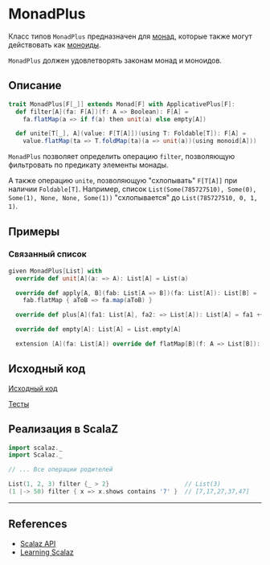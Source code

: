 # MonadPlus

Класс типов `MonadPlus` предназначен для [монад](monad), которые также могут действовать как [моноиды](../monoid/monoid).

`MonadPlus` должен удовлетворять законам монад и моноидов.

## Описание

```scala
trait MonadPlus[F[_]] extends Monad[F] with ApplicativePlus[F]:
  def filter[A](fa: F[A])(f: A => Boolean): F[A] =
    fa.flatMap(a => if f(a) then unit(a) else empty[A])

  def unite[T[_], A](value: F[T[A]])(using T: Foldable[T]): F[A] =
    value.flatMap(ta => T.foldMap(ta)(a => unit(a))(using monoid[A]))
```

`MonadPlus` позволяет определить операцию `filter`, позволяющую фильтровать по предикату элементы монады.

А также операцию `unite`, позволяющую "схлопывать" `F[T[A]]` при наличии `Foldable[T]`.
Например, список `List(Some(785727510), Some(0), Some(1), None, None, Some(1))` "схлопывается" до
`List(785727510, 0, 1, 1)`.

## Примеры

### Связанный список

```scala
given MonadPlus[List] with
  override def unit[A](a: => A): List[A] = List(a)

  override def apply[A, B](fab: List[A => B])(fa: List[A]): List[B] =
    fab.flatMap { aToB => fa.map(aToB) }

  override def plus[A](fa1: List[A], fa2: => List[A]): List[A] = fa1 ++ fa2

  override def empty[A]: List[A] = List.empty[A]

  extension [A](fa: List[A]) override def flatMap[B](f: A => List[B]): List[B] = fa.flatMap(f)
```

## Исходный код

[Исходный код](https://gitflic.ru/project/artemkorsakov/scalabook/blob?file=examples%2Fsrc%2Fmain%2Fscala%2Ftypeclass%2Fmonad%2FMonadPlus.scala&plain=1)

[Тесты](https://gitflic.ru/project/artemkorsakov/scalabook/blob?file=examples%2Fsrc%2Ftest%2Fscala%2Ftypeclass%2Fmonad%2FMonadPlusSuite.scala)


## Реализация в ScalaZ

```scala
import scalaz._
import Scalaz._

// ... Все операции родителей

List(1, 2, 3) filter {_ > 2}                     // List(3)
(1 |-> 50) filter { x => x.shows contains '7' }  // [7,17,27,37,47]
```


---

## References

- [Scalaz API](https://javadoc.io/doc/org.scalaz/scalaz-core_3/7.3.6/scalaz/MonadPlus.html)
- [Learning Scalaz](http://eed3si9n.com/learning-scalaz/MonadPlus.html)
